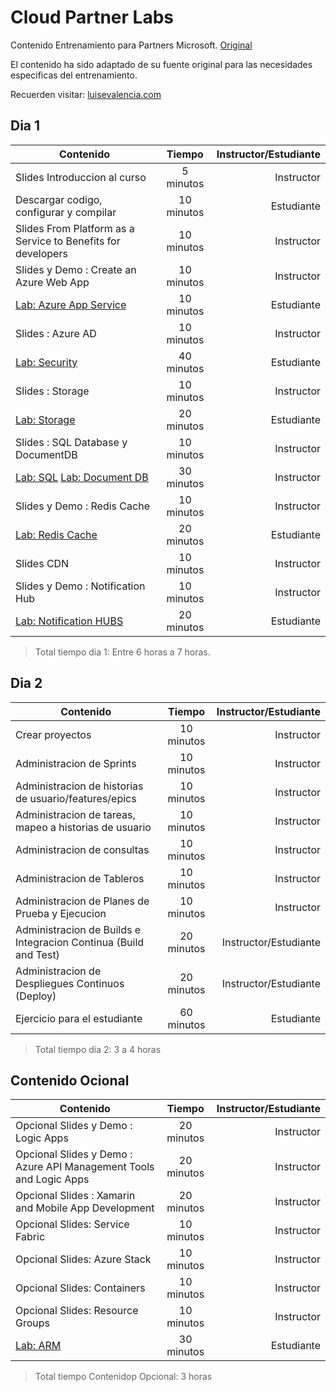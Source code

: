 # Cloud Partner Labs

Contenido Entrenamiento para Partners Microsoft. [Original](https://github.com/Azure-Samples/azure-solutions-digital-marketing-reference-implementation)    

El contenido ha sido adaptado de su fuente original para las necesidades especificas del entrenamiento.

Recuerden visitar:  [luisevalencia.com](luisevalencia.com)    


## Dia 1

| Contenido                                                                             | Tiempo           | Instructor/Estudiante  |
| ------------------------------------------------------------------------------------- |:----------------:| ----------------------:|
| Slides Introduccion al curso                                                          | 5 minutos        | Instructor             |
| Descargar codigo, configurar y compilar                                               | 10 minutos       | Estudiante             | 
| Slides From Platform as a Service  to Benefits for developers                         | 10 minutos       | Instructor             | 
| Slides y  Demo : Create an Azure Web App                                              | 10 minutos       | Instructor             |
| [Lab: Azure App Service](http://bit.ly/2m0dn5S)                                       | 10 minutos       | Estudiante             |
| Slides : Azure AD                                                                     | 10 minutos       | Instructor             |
| [Lab: Security](http://bit.ly/2mF2js5)                                                | 40 minutos       | Estudiante             |
| Slides : Storage                                                                      | 10 minutos       | Instructor             |  
| [Lab: Storage](http://bit.ly/2m0v1X9)                                                 | 20 minutos       | Estudiante             |
| Slides : SQL Database y DocumentDB                                                    | 10 minutos       | Instructor             |
| [Lab: SQL](http://bit.ly/2m0v1X9)    [Lab: Document DB](http://bit.ly/2mnVUFM)        | 30 minutos       | Instructor             |
| Slides  y Demo : Redis Cache                                                          | 10 minutos       | Instructor             |
| [Lab: Redis Cache](http://bit.ly/2m5eFNH)                                             | 20 minutos       | Estudiante             |
| Slides CDN                                                                            | 10 minutos       | Instructor             | 
| Slides y Demo : Notification Hub                                                      | 10 minutos       | Instructor             |
| [Lab: Notification HUBS](http://bit.ly/2lQ1my3)                                       | 20 minutos       | Estudiante             |
  
> Total tiempo dia 1: Entre 6 horas a 7 horas.

## Dia 2
| Contenido                                                                                | Tiempo           | Instructor/Estudiante  |
| ---------------------------------------------------------------------------------------- |:----------------:| ----------------------:|
| Crear proyectos                                                                       | 10 minutos       | Instructor             |
| Administracion de Sprints                                                             | 10 minutos       | Instructor             |
| Administracion de historias de usuario/features/epics                                    | 10 minutos       | Instructor             |
| Administracion de tareas, mapeo a historias de usuario                                | 10 minutos       | Instructor             |
| Administracion de consultas                                                           | 10 minutos       | Instructor             |
| Administracion de Tableros                                                            | 10 minutos       | Instructor             |
| Administracion de Planes de Prueba y Ejecucion                                        | 10 minutos       | Instructor             |
| Administracion de Builds e Integracion Continua  (Build and Test)                    | 20  minutos      | Instructor/Estudiante  |
| Administracion de Despliegues Continuos (Deploy)                                     | 20  minutos      | Instructor/Estudiante  |  
| Ejercicio para el estudiante                                                          | 60 minutos       | Estudiante             |

>Total tiempo dia 2:  3 a 4 horas

## Contenido Ocional
| Contenido                                                                                 | Tiempo           | Instructor/Estudiante  |
| ----------------------------------------------------------------------------------------- |:----------------:| ----------------------:|
| Opcional Slides y Demo : Logic Apps                                                       | 20 minutos       | Instructor             |
| Opcional Slides y Demo : Azure API Management Tools and Logic Apps                        | 20 minutos       | Instructor             |
| Opcional Slides : Xamarin and Mobile App Development                                      | 20 minutos       | Instructor             | 
| Opcional Slides: Service Fabric                                                           | 10 minutos        | Instructor             |
| Opcional Slides: Azure Stack                                                              | 10 minutos        | Instructor             |
| Opcional Slides: Containers                                                               | 10 minutos        | Instructor             |
| Opcional Slides: Resource Groups                                                          | 10 minutos       | Instructor             |
| [Lab: ARM](https://github.com/levalencia/CloudPartnerLabs/blob/master/HOL/labs/Lab6-ARM.md) | 30 minutos       | Estudiante             |



>Total tiempo Contenidop Opcional:  3 horas
